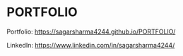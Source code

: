 # PORTFOLIO
Portfolio: https://sagarsharma4244.github.io/PORTFOLIO/


LinkedIn: https://www.linkedin.com/in/sagarsharma4244/
